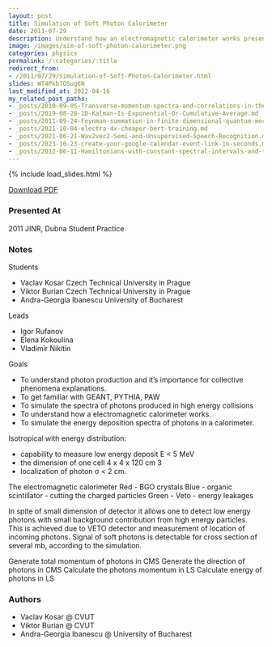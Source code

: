 ```yaml
---
layout: post
title: Simulation of Soft Photon Calorimeter
date: 2011-07-29
description: Understand how an electromagnetic calorimeter works presented at Dubna JINR 2011.
image: /images/sim-of-soft-photon-calorimeter.png
categories: physics
permalink: /:categories/:title
redirect_from:
- /2011/07/29/Simulation-of-Soft-Photon-Calorimeter.html
slides: WT4Pkb7QSug6N
last_modified_at: 2022-04-16
my_related_post_paths:
- _posts/2010-09-05-Transverse-momentum-spectra-and-correlations-in-the-blast-wave-model-with-resonances.md
- _posts/2019-08-28-1D-Kalman-Is-Exponential-Or-Cumulative-Average.md
- _posts/2011-09-24-Feynman-summation-in-finite-dimensional-quantum-mechanics.md
- _posts/2021-10-04-electra-4x-cheaper-bert-training.md
- _posts/2021-06-21-Wav2vec2-Semi-and-Unsupervised-Speech-Recognition.md
- _posts/2023-10-23-create-your-google-calendar-event-link-in-seconds.md
- _posts/2012-06-11-Hamiltonians-with-constant-spectral-intervals-and-time-dependent-perturbation.md
---
```




{% include load_slides.html %}

[Download PDF](/files/soft-photon-calorimeter-jinr-dubna-student-practice.pdf)


### Presented At
2011 JINR, Dubna Student Practice

### Notes

Students
- Vaclav Kosar Czech Technical University in Prague
- Viktor Burian Czech Technical University in Prague
- Andra-Georgia Ibanescu University of Bucharest

Leads
- Igor Rufanov
- Elena Kokoulina
- Vladimir Nikitin

Goals
- To understand photon production and it’s importance for collective phenomena explanations.
- To get familiar with GEANT, PYTHIA, PAW
- To simulate the spectra of photons produced in high energy collisions
- To understand how a electromagnetic calorimeter works.
- To simulate the energy deposition spectra of photons in a calorimeter.

Isotropical with energy distribution:
- capability to measure low energy deposit E < 5 MeV
- the dimension of one cell 4 x 4 x 120 cm 3
- localization of photon σ < 2 cm.

The electromagnetic calorimeter
Red - BGO crystals
Blue - organic scintillator - cutting the charged particles
Green - Veto - energy leakages

In spite of small dimension of detector it allows one to detect low energy photons with small background contribution from high energy particles.
This is achieved due to VETO detector and measurement of location of incoming photons.
Signal of soft photons is detectable for cross section of several mb, according to the simulation.

Generate total momentum of photons in CMS
Generate the direction of photons in CMS
Calculate the photons momentum in LS
Calculate energy of photons in LS



### Authors

- Vaclav Kosar @ CVUT
- Viktor Burian @ CVUT
- Andra-Georgia Ibanescu @ University of Bucharest